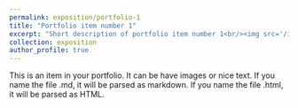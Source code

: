 ```yaml
---
permalink: exposition/portfolio-1
title: "Portfolio item number 1"
excerpt: "Short description of portfolio item number 1<br/><img src='/images/500x300.png'>"
collection: exposition
author_profile: true
---
```


This is an item in your portfolio. It can be have images or nice text. If you name the file .md, it will be parsed as markdown. If you name the file .html, it will be parsed as HTML. 
